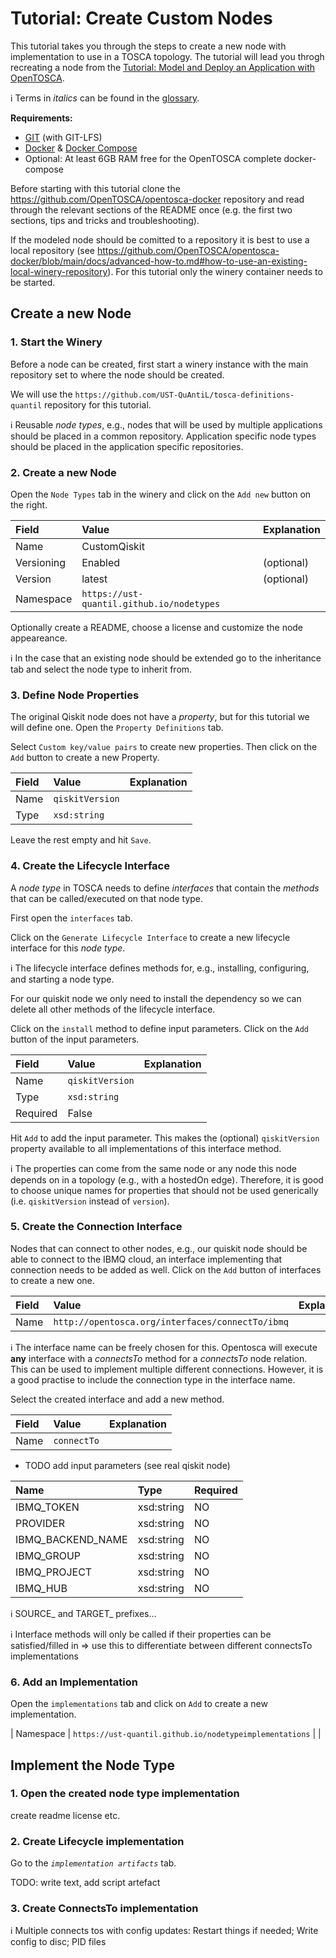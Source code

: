 # Tutorial: Create Custom Nodes

This tutorial takes you through the steps to create a new node with implementation to use in a TOSCA topology.
The tutorial will lead you throgh recreating a node from the [Tutorial: Model and Deploy an Application with OpenTOSCA](./tutorial-model-and-deploy.md).

:information_source: Terms in *italics* can be found in the [glossary](tosca-glossary.md).

**Requirements:**

 *  [GIT](https://git-scm.com/book/en/v2/Getting-Started-Installing-Git) (with GIT-LFS)
 *  [Docker](https://docs.docker.com/get-docker/) & [Docker Compose](https://docs.docker.com/compose/install/)
 *  Optional: At least 6GB RAM free for the OpenTOSCA complete docker-compose

Before starting with this tutorial clone the <https://github.com/OpenTOSCA/opentosca-docker> repository and read through the relevant sections of the README once (e.g. the first two sections, tips and tricks and troubleshooting).

If the modeled node should be comitted to a repository it is best to use a local repository (see <https://github.com/OpenTOSCA/opentosca-docker/blob/main/docs/advanced-how-to.md#how-to-use-an-existing-local-winery-repository>).
For this tutorial only the winery container needs to be started.


## Create a new Node

### 1. Start the Winery

Before a node can be created, first start a winery instance with the main repository set to where the node should be created.

We will use the `https://github.com/UST-QuAntiL/tosca-definitions-quantil` repository for this tutorial.

:information_source: Reusable *node types*, e.g., nodes that will be used by multiple applications should be placed in a common repository. Application specific node types should be placed in the application specific repositories.


### 2. Create a new Node

Open the `Node Types` tab in the winery and click on the `Add new` button on the right.

| Field | Value | Explanation |
|:-------|:------|:---------------|
| Name | CustomQiskit | |
| Versioning | Enabled | (optional) |
| Version | latest | (optional) |
| Namespace | `https://ust-quantil.github.io/nodetypes` ||

Optionally create a README, choose a license and customize the node appeareance.

:information_source: In the case that an existing node should be extended go to the inheritance tab and select the node type to inherit from.


### 3. Define Node Properties

The original Qiskit node does not have a *property*, but for this tutorial we will define one. Open the `Property Definitions` tab.

Select `Custom key/value pairs` to create new properties. Then click on the `Add` button to create a new Property.

| Field | Value | Explanation |
|:-------|:------|:---------------|
| Name | `qiskitVersion` | |
| Type | `xsd:string` | |

Leave the rest empty and hit `Save`.

### 4. Create the Lifecycle Interface

A *node type* in TOSCA needs to define *interfaces* that contain the *methods* that can be called/executed on that node type.

First open the `interfaces` tab.

Click on the `Generate Lifecycle Interface` to create a new lifecycle interface for this *node type*.

:information_source: The lifecycle interface defines methods for, e.g., installing, configuring, and starting a node type.

For our quiskit node we only need to install the dependency so we can delete all other methods of the lifecycle interface.

Click on the `install` method to define input parameters. Click on the `Add` button of the input parameters.

| Field | Value | Explanation |
|:-------|:------|:---------------|
| Name | `qiskitVersion` | |
| Type | `xsd:string` | |
| Required | False | |

Hit `Add` to add the input parameter.
This makes the (optional) `qiskitVersion` property available to all implementations of this interface method.

:information_source: The properties can come from the same node or any node this node depends on in a topology (e.g., with a hostedOn edge). Therefore, it is good to choose unique names for properties that should not be used generically (i.e. `qiskitVersion` instead of `version`).


### 5. Create the Connection Interface

Nodes that can connect to other nodes, e.g., our quiskit node should be able to connect to the IBMQ cloud, an interface implementing that connection needs to be added as well.
Click on the `Add` button of interfaces to create a new one.

| Field | Value | Explanation |
|:-------|:------|:---------------|
| Name | `http://opentosca.org/interfaces/connectTo/ibmq` | |

:information_source: The interface name can be freely chosen for this. Opentosca will execute **any** interface with a *connectsTo* method for a *connectsTo* node relation. This can be used to implement multiple different connections. However, it is a good practise to include the connection type in the interface name.

Select the created interface and add a new method.

| Field | Value | Explanation |
|:-------|:------|:---------------|
| Name | `connectTo` | |

* TODO add input parameters (see real qiskit node)

| Name | Type | Required |
|:-------|:------|:---------------|
| IBMQ_TOKEN |xsd:string | NO |
| PROVIDER |xsd:string | NO |
| IBMQ_BACKEND_NAME |xsd:string | NO |
| IBMQ_GROUP |xsd:string | NO |
| IBMQ_PROJECT |xsd:string | NO |
| IBMQ_HUB |xsd:string | NO |

:information_source: SOURCE_ and TARGET_ prefixes...

:information_source: Interface methods will only be called if their properties can be satisfied/filled in => use this to differentiate between different connectsTo implementations

### 6. Add an Implementation

Open the `implementations` tab and click on `Add` to create a new implementation.

<!-- Rest wie vorausgefüllt -->
| Namespace | `https://ust-quantil.github.io/nodetypeimplementations` | |


## Implement the Node Type

### 1. Open the created node type implementation

create readme license etc.

### 2. Create Lifecycle implementation

Go to the *`implementation artifacts`* tab.

TODO: write text, add script artefact

### 3. Create ConnectsTo implementation

:information_source: Multiple connects tos with config updates: Restart things if needed; Write config to disc; PID files

